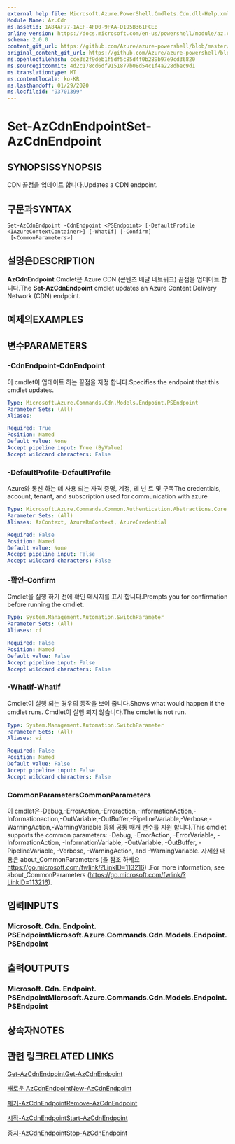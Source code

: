 ```yaml
---
external help file: Microsoft.Azure.PowerShell.Cmdlets.Cdn.dll-Help.xml
Module Name: Az.Cdn
ms.assetid: 1A84AF77-1AEF-4FD0-9FAA-D195B361FCEB
online version: https://docs.microsoft.com/en-us/powershell/module/az.cdn/set-azcdnendpoint
schema: 2.0.0
content_git_url: https://github.com/Azure/azure-powershell/blob/master/src/Cdn/Cdn/help/Set-AzCdnEndpoint.md
original_content_git_url: https://github.com/Azure/azure-powershell/blob/master/src/Cdn/Cdn/help/Set-AzCdnEndpoint.md
ms.openlocfilehash: cce3e2f9deb1f5df5c85d4f0b289b97e9cd36820
ms.sourcegitcommit: 4d2c178cd6df9151877b08d54c1f4a228dbec9d1
ms.translationtype: MT
ms.contentlocale: ko-KR
ms.lasthandoff: 01/29/2020
ms.locfileid: "93701399"
---
```

# <span data-ttu-id="67ec8-101">Set-AzCdnEndpoint</span><span class="sxs-lookup"><span data-stu-id="67ec8-101">Set-AzCdnEndpoint</span></span>

## <span data-ttu-id="67ec8-102">SYNOPSIS</span><span class="sxs-lookup"><span data-stu-id="67ec8-102">SYNOPSIS</span></span>
<span data-ttu-id="67ec8-103">CDN 끝점을 업데이트 합니다.</span><span class="sxs-lookup"><span data-stu-id="67ec8-103">Updates a CDN endpoint.</span></span>

## <span data-ttu-id="67ec8-104">구문과</span><span class="sxs-lookup"><span data-stu-id="67ec8-104">SYNTAX</span></span>

```
Set-AzCdnEndpoint -CdnEndpoint <PSEndpoint> [-DefaultProfile <IAzureContextContainer>] [-WhatIf] [-Confirm]
 [<CommonParameters>]
```

## <span data-ttu-id="67ec8-105">설명은</span><span class="sxs-lookup"><span data-stu-id="67ec8-105">DESCRIPTION</span></span>
<span data-ttu-id="67ec8-106">**AzCdnEndpoint** Cmdlet은 Azure CDN (콘텐츠 배달 네트워크) 끝점을 업데이트 합니다.</span><span class="sxs-lookup"><span data-stu-id="67ec8-106">The **Set-AzCdnEndpoint** cmdlet updates an Azure Content Delivery Network (CDN) endpoint.</span></span>

## <span data-ttu-id="67ec8-107">예제의</span><span class="sxs-lookup"><span data-stu-id="67ec8-107">EXAMPLES</span></span>

## <span data-ttu-id="67ec8-108">변수</span><span class="sxs-lookup"><span data-stu-id="67ec8-108">PARAMETERS</span></span>

### <span data-ttu-id="67ec8-109">-CdnEndpoint</span><span class="sxs-lookup"><span data-stu-id="67ec8-109">-CdnEndpoint</span></span>
<span data-ttu-id="67ec8-110">이 cmdlet이 업데이트 하는 끝점을 지정 합니다.</span><span class="sxs-lookup"><span data-stu-id="67ec8-110">Specifies the endpoint that this cmdlet updates.</span></span>

```yaml
Type: Microsoft.Azure.Commands.Cdn.Models.Endpoint.PSEndpoint
Parameter Sets: (All)
Aliases:

Required: True
Position: Named
Default value: None
Accept pipeline input: True (ByValue)
Accept wildcard characters: False
```

### <span data-ttu-id="67ec8-111">-DefaultProfile</span><span class="sxs-lookup"><span data-stu-id="67ec8-111">-DefaultProfile</span></span>
<span data-ttu-id="67ec8-112">Azure와 통신 하는 데 사용 되는 자격 증명, 계정, 테 넌 트 및 구독</span><span class="sxs-lookup"><span data-stu-id="67ec8-112">The credentials, account, tenant, and subscription used for communication with azure</span></span>

```yaml
Type: Microsoft.Azure.Commands.Common.Authentication.Abstractions.Core.IAzureContextContainer
Parameter Sets: (All)
Aliases: AzContext, AzureRmContext, AzureCredential

Required: False
Position: Named
Default value: None
Accept pipeline input: False
Accept wildcard characters: False
```

### <span data-ttu-id="67ec8-113">-확인</span><span class="sxs-lookup"><span data-stu-id="67ec8-113">-Confirm</span></span>
<span data-ttu-id="67ec8-114">Cmdlet을 실행 하기 전에 확인 메시지를 표시 합니다.</span><span class="sxs-lookup"><span data-stu-id="67ec8-114">Prompts you for confirmation before running the cmdlet.</span></span>

```yaml
Type: System.Management.Automation.SwitchParameter
Parameter Sets: (All)
Aliases: cf

Required: False
Position: Named
Default value: False
Accept pipeline input: False
Accept wildcard characters: False
```

### <span data-ttu-id="67ec8-115">-WhatIf</span><span class="sxs-lookup"><span data-stu-id="67ec8-115">-WhatIf</span></span>
<span data-ttu-id="67ec8-116">Cmdlet이 실행 되는 경우의 동작을 보여 줍니다.</span><span class="sxs-lookup"><span data-stu-id="67ec8-116">Shows what would happen if the cmdlet runs.</span></span>
<span data-ttu-id="67ec8-117">Cmdlet이 실행 되지 않습니다.</span><span class="sxs-lookup"><span data-stu-id="67ec8-117">The cmdlet is not run.</span></span>

```yaml
Type: System.Management.Automation.SwitchParameter
Parameter Sets: (All)
Aliases: wi

Required: False
Position: Named
Default value: False
Accept pipeline input: False
Accept wildcard characters: False
```

### <span data-ttu-id="67ec8-118">CommonParameters</span><span class="sxs-lookup"><span data-stu-id="67ec8-118">CommonParameters</span></span>
<span data-ttu-id="67ec8-119">이 cmdlet은-Debug,-ErrorAction,-Erroraction,-InformationAction,-Informationaction,-OutVariable,-OutBuffer,-PipelineVariable,-Verbose,-WarningAction,-WarningVariable 등의 공통 매개 변수를 지원 합니다.</span><span class="sxs-lookup"><span data-stu-id="67ec8-119">This cmdlet supports the common parameters: -Debug, -ErrorAction, -ErrorVariable, -InformationAction, -InformationVariable, -OutVariable, -OutBuffer, -PipelineVariable, -Verbose, -WarningAction, and -WarningVariable.</span></span> <span data-ttu-id="67ec8-120">자세한 내용은 about_CommonParameters (을 참조 하세요 https://go.microsoft.com/fwlink/?LinkID=113216) .</span><span class="sxs-lookup"><span data-stu-id="67ec8-120">For more information, see about_CommonParameters (https://go.microsoft.com/fwlink/?LinkID=113216).</span></span>

## <span data-ttu-id="67ec8-121">입력</span><span class="sxs-lookup"><span data-stu-id="67ec8-121">INPUTS</span></span>

### <span data-ttu-id="67ec8-122">Microsoft. Cdn. Endpoint. PSEndpoint</span><span class="sxs-lookup"><span data-stu-id="67ec8-122">Microsoft.Azure.Commands.Cdn.Models.Endpoint.PSEndpoint</span></span>

## <span data-ttu-id="67ec8-123">출력</span><span class="sxs-lookup"><span data-stu-id="67ec8-123">OUTPUTS</span></span>

### <span data-ttu-id="67ec8-124">Microsoft. Cdn. Endpoint. PSEndpoint</span><span class="sxs-lookup"><span data-stu-id="67ec8-124">Microsoft.Azure.Commands.Cdn.Models.Endpoint.PSEndpoint</span></span>

## <span data-ttu-id="67ec8-125">상속자</span><span class="sxs-lookup"><span data-stu-id="67ec8-125">NOTES</span></span>

## <span data-ttu-id="67ec8-126">관련 링크</span><span class="sxs-lookup"><span data-stu-id="67ec8-126">RELATED LINKS</span></span>

[<span data-ttu-id="67ec8-127">Get-AzCdnEndpoint</span><span class="sxs-lookup"><span data-stu-id="67ec8-127">Get-AzCdnEndpoint</span></span>](./Get-AzCdnEndpoint.md)

[<span data-ttu-id="67ec8-128">새로운 AzCdnEndpoint</span><span class="sxs-lookup"><span data-stu-id="67ec8-128">New-AzCdnEndpoint</span></span>](./New-AzCdnEndpoint.md)

[<span data-ttu-id="67ec8-129">제거-AzCdnEndpoint</span><span class="sxs-lookup"><span data-stu-id="67ec8-129">Remove-AzCdnEndpoint</span></span>](./Remove-AzCdnEndpoint.md)

[<span data-ttu-id="67ec8-130">시작-AzCdnEndpoint</span><span class="sxs-lookup"><span data-stu-id="67ec8-130">Start-AzCdnEndpoint</span></span>](./Start-AzCdnEndpoint.md)

[<span data-ttu-id="67ec8-131">중지-AzCdnEndpoint</span><span class="sxs-lookup"><span data-stu-id="67ec8-131">Stop-AzCdnEndpoint</span></span>](./Stop-AzCdnEndpoint.md)


